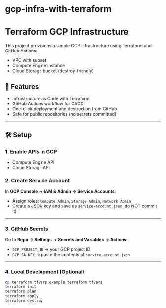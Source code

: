 # gcp-infra-with-terraform


# Terraform GCP Infrastructure

This project provisions a simple GCP infrastructure using Terraform and GitHub Actions:
- VPC with subnet
- Compute Engine instance
- Cloud Storage bucket (destroy-friendly)

## 🚀 Features
- Infrastructure as Code with Terraform
- GitHub Actions workflow for CI/CD
- One-click deployment and destruction from GitHub
- Safe for public repositories (no secrets committed)

---

## 🛠 Setup

### 1. Enable APIs in GCP
- Compute Engine API
- Cloud Storage API

### 2. Create Service Account
In **GCP Console → IAM & Admin → Service Accounts**:
- Assign roles: `Compute Admin`, `Storage Admin`, `Network Admin`
- Create a JSON key and save as `service-account.json` (do NOT commit it)

---

### 3. GitHub Secrets
Go to **Repo → Settings → Secrets and Variables → Actions**:
- `GCP_PROJECT_ID` → your GCP project ID
- `GCP_SA_KEY` → paste the contents of `service-account.json`

---

### 4. Local Development (Optional)
```bash
cp terraform.tfvars.example terraform.tfvars
terraform init
terraform plan
terraform apply
terraform destroy
